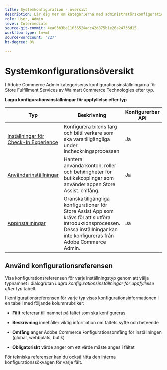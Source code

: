 ```yaml
---
title: Systemkonfiguration - översikt
description: Lär dig mer om kategorierna med administratörskonfigurationsinställningar som finns för Store-lösningen och hur de är konfigurerade.
role: User, Admin
level: Intermediate
source-git-commit: 4ea03b3be11056526adc42d875b1e26a24736d15
workflow-type: tm+mt
source-wordcount: '227'
ht-degree: 0%

---
```


# Systemkonfigurationsöversikt

I Adobe Commerce Admin kategoriseras konfigurationsinställningarna för Store Fulfillment Services av Walmart Commerce Technologies efter typ.

**Lagra konfigurationsinställningar för uppfyllelse efter typ**

| **Typ** | **Beskrivning** | **Konfigurerbar API** |
|-------------------------------------------------------------------|--------------------------------------------------------------------------------------------------------------------------------------------------------------------------|----------------------|
| [Inställningar för Check-In Experience](store-location-map-provider-setup.md) | Konfigurera bilens färg och biltillverkare som ska vara tillgängliga under incheckningsprocessen | Ja |
| [Användarinställningar](user-setup.md) | Hantera användarkonton, roller och behörigheter för butikskopplingar som använder appen Store Assist. omfång. | Ja |
| [Appinställningar](app-setup.md) | Granska tillgängliga konfigurationer för Store Assist App som krävs för att slutföra introduktionsprocessen. Dessa inställningar kan inte konfigureras från Adobe Commerce Admin. | Ja |


## Använd konfigurationsreferensen

Visa konfigurationsreferensen för varje inställningstyp genom att välja typnamnet i dialogrutan _Lagra konfigurationsinställningar för uppfyllelse efter typ_ tabell.

I konfigurationsreferensen för varje typ visas konfigurationsinformationen i en tabell med följande kolumnrubriker:

- **Fält** refererar till namnet på fältet som ska konfigureras

- **Beskrivning** innehåller viktig information om fältets syfte och beteende

- **Omfång** anger Adobe Commerce konfigurationsomfång för inställningen (global, webbplats, butik)

- **Obligatoriskt** värde anger om ett värde måste anges i fältet

För tekniska referenser kan du också hitta den interna konfigurationssökvägen för varje fält.
